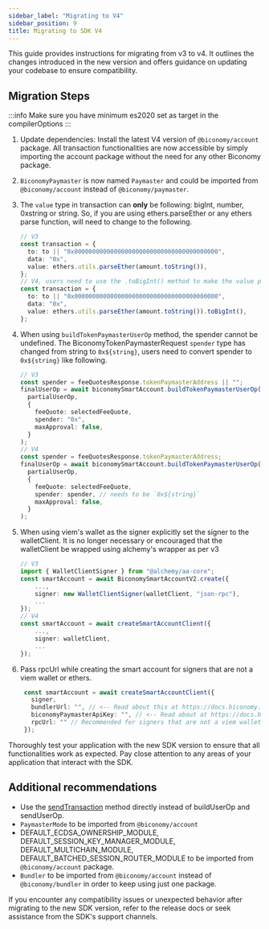 ```yaml
---
sidebar_label: "Migrating to V4"
sidebar_position: 9
title: Migrating to SDK V4
---
```


This guide provides instructions for migrating from v3 to v4. It outlines the changes introduced in the new version and offers guidance on updating your codebase to ensure compatibility.

## Migration Steps
:::info
Make sure you have minimum es2020 set as target in the compilerOptions
:::

1. Update dependencies: Install the latest V4 version of `@biconomy/account` package. All transaction functionalities are now accessible by simply importing the account package without the need for any other Biconomy package.

2. `BiconomyPaymaster` is now named `Paymaster` and could be imported from `@biconomy/account` instead of `@biconomy/paymaster`.

3. The `value` type in transaction can **only** be following: bigInt, number, 0xstring or string. So, if you are using ethers.parseEther or any ethers parse function, will need to change to the following.

   ```typescript
   // V3
   const transaction = {
     to: to || "0x0000000000000000000000000000000000000000",
     data: "0x",
     value: ethers.utils.parseEther(amount.toString()),
   };
   // V4, users need to use the .toBigInt() method to make the value param compatible
   const transaction = {
     to: to || "0x0000000000000000000000000000000000000000",
     data: "0x",
     value: ethers.utils.parseEther(amount.toString()).toBigInt(),
   };
   ```

4. When using `buildTokenPaymasterUserOp` method, the spender cannot be undefined. The BiconomyTokenPaymasterRequest `spender` type has changed from string to `0x${string}`, users need to convert spender to `0x${string}` like following.

   ```typescript
   // V3
   const spender = feeQuotesResponse.tokenPaymasterAddress || "";
   finalUserOp = await biconomySmartAccount.buildTokenPaymasterUserOp(
     partialUserOp,
     {
       feeQuote: selectedFeeQuote,
       spender: "0x",
       maxApproval: false,
     }
   );
   // V4
   const spender = feeQuotesResponse.tokenPaymasterAddress;
   finalUserOp = await biconomySmartAccount.buildTokenPaymasterUserOp(
     partialUserOp,
     {
       feeQuote: selectedFeeQuote,
       spender: spender, // needs to be `0x${string}`
       maxApproval: false,
     }
   );
   ```

5. When using viem's wallet as the signer explicitly set the signer to the walletClient. It is no longer necessary or encouraged that the walletClient be wrapped using alchemy's wrapper as per v3

   ```typescript
   // V3
   import { WalletClientSigner } from "@alchemy/aa-core";
   const smartAccount = await BiconomySmartAccountV2.create({
       ...,
       signer: new WalletClientSigner(walletClient, "json-rpc"),
       ...
   });
   // V4
   const smartAccount = await createSmartAccountClient({
       ...,
       signer: walletClient,
       ...
   });
   ```

6. Pass rpcUrl while creating the smart account for signers that are not a viem wallet or ethers.

   ```ts
    const smartAccount = await createSmartAccountClient({
      signer,
      bundlerUrl: "", // <-- Read about this at https://docs.biconomy.io/dashboard#bundler-url
      biconomyPaymasterApiKey: "", // <-- Read about at https://docs.biconomy.io/dashboard/paymaster
      rpcUrl: "" // Recommended for signers that are not a viem wallet or an ethers signer. It's advised to pass RPC url in case of custom signers such as privy, dynamic etc. If rpcUrl is not provided then a default public rpc will be used - which will likely be heavily throttled and can often silently fail
    });
   ```

Thoroughly test your application with the new SDK version to ensure that all functionalities work as expected. Pay close attention to any areas of your application that interact with the SDK.

## Additional recommendations

- Use the [sendTransaction](/Account/methods#sendtransaction-) method directly instead of buildUserOp and sendUserOp.
- `PaymasterMode` to be imported from `@biconomy/account`
- DEFAULT_ECDSA_OWNERSHIP_MODULE, DEFAULT_SESSION_KEY_MANAGER_MODULE, DEFAULT_MULTICHAIN_MODULE, DEFAULT_BATCHED_SESSION_ROUTER_MODULE to be imported from `@biconomy/account` package.
- `Bundler` to be imported from `@biconomy/account` instead of `@biconomy/bundler` in order to keep using just one package.

If you encounter any compatibility issues or unexpected behavior after migrating to the new SDK version, refer to the release docs or seek assistance from the SDK's support channels.

